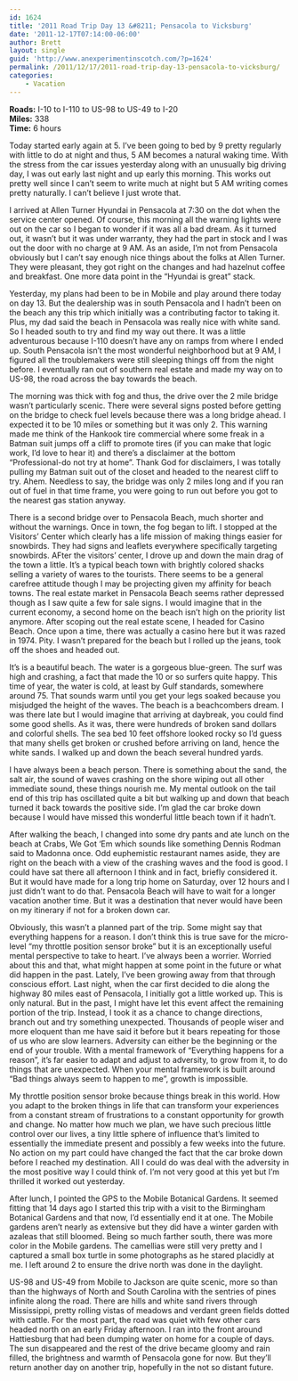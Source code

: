 ```yaml
---
id: 1624
title: '2011 Road Trip Day 13 &#8211; Pensacola to Vicksburg'
date: '2011-12-17T07:14:00-06:00'
author: Brett
layout: single
guid: 'http://www.anexperimentinscotch.com/?p=1624'
permalink: /2011/12/17/2011-road-trip-day-13-pensacola-to-vicksburg/
categories:
    - Vacation
---
```


**Roads:** I-10 to I-110 to US-98 to US-49 to I-20  
**Miles:** 338  
**Time:** 6 hours

Today started early again at 5. I’ve been going to bed by 9 pretty regularly with little to do at night and thus, 5 AM becomes a natural waking time. With the stress from the car issues yesterday along with an unusually big driving day, I was out early last night and up early this morning. This works out pretty well since I can’t seem to write much at night but 5 AM writing comes pretty naturally. I can’t believe I just wrote that.

I arrived at Allen Turner Hyundai in Pensacola at 7:30 on the dot when the service center opened. Of course, this morning all the warning lights were out on the car so I began to wonder if it was all a bad dream. As it turned out, it wasn’t but it was under warranty, they had the part in stock and I was out the door with no charge at 9 AM. As an aside, I’m not from Pensacola obviously but I can’t say enough nice things about the folks at Allen Turner. They were pleasant, they got right on the changes and had hazelnut coffee and breakfast. One more data point in the “Hyundai is great” stack.

Yesterday, my plans had been to be in Mobile and play around there today on day 13. But the dealership was in south Pensacola and I hadn’t been on the beach any this trip which initially was a contributing factor to taking it. Plus, my dad said the beach in Pensacola was really nice with white sand. So I headed south to try and find my way out there. It was a little adventurous because I-110 doesn’t have any on ramps from where I ended up. South Pensacola isn’t the most wonderful neighborhood but at 9 AM, I figured all the troublemakers were still sleeping things off from the night before. I eventually ran out of southern real estate and made my way on to US-98, the road across the bay towards the beach.

The morning was thick with fog and thus, the drive over the 2 mile bridge wasn’t particularly scenic. There were several signs posted before getting on the bridge to check fuel levels because there was a long bridge ahead. I expected it to be 10 miles or something but it was only 2. This warning made me think of the Hankook tire commercial where some freak in a Batman suit jumps off a cliff to promote tires (if you can make that logic work, I’d love to hear it) and there’s a disclaimer at the bottom “Professional-do not try at home”. Thank God for disclaimers, I was totally pulling my Batman suit out of the closet and headed to the nearest cliff to try. Ahem. Needless to say, the bridge was only 2 miles long and if you ran out of fuel in that time frame, you were going to run out before you got to the nearest gas station anyway.

There is a second bridge over to Pensacola Beach, much shorter and without the warnings. Once in town, the fog began to lift. I stopped at the Visitors’ Center which clearly has a life mission of making things easier for snowbirds. They had signs and leaflets everywhere specifically targeting snowbirds. AFter the visitors’ center, I drove up and down the main drag of the town a little. It’s a typical beach town with brightly colored shacks selling a variety of wares to the tourists. There seems to be a general carefree attitude though I may be projecting given my affinity for beach towns. The real estate market in Pensacola Beach seems rather depressed though as I saw quite a few for sale signs. I would imagine that in the current economy, a second home on the beach isn’t high on the priority list anymore. After scoping out the real estate scene, I headed for Casino Beach. Once upon a time, there was actually a casino here but it was razed in 1974. Pity. I wasn’t prepared for the beach but I rolled up the jeans, took off the shoes and headed out.

It’s is a beautiful beach. The water is a gorgeous blue-green. The surf was high and crashing, a fact that made the 10 or so surfers quite happy. This time of year, the water is cold, at least by Gulf standards, somewhere around 75. That sounds warm until you get your legs soaked because you misjudged the height of the waves. The beach is a beachcombers dream. I was there late but I would imagine that arriving at daybreak, you could find some good shells. As it was, there were hundreds of broken sand dollars and colorful shells. The sea bed 10 feet offshore looked rocky so I’d guess that many shells get broken or crushed before arriving on land, hence the white sands. I walked up and down the beach several hundred yards.

I have always been a beach person. There is something about the sand, the salt air, the sound of waves crashing on the shore wiping out all other immediate sound, these things nourish me. My mental outlook on the tail end of this trip has oscillated quite a bit but walking up and down that beach turned it back towards the positive side. I’m glad the car broke down because I would have missed this wonderful little beach town if it hadn’t.

After walking the beach, I changed into some dry pants and ate lunch on the beach at Crabs, We Got ‘Em which sounds like something Dennis Rodman said to Madonna once. Odd euphemistic restaurant names aside, they are right on the beach with a view of the crashing waves and the food is good. I could have sat there all afternoon I think and in fact, briefly considered it. But it would have made for a long trip home on Saturday, over 12 hours and I just didn’t want to do that. Pensacola Beach will have to wait for a longer vacation another time. But it was a destination that never would have been on my itinerary if not for a broken down car.

Obviously, this wasn’t a planned part of the trip. Some might say that everything happens for a reason. I don’t think this is true save for the micro-level “my throttle position sensor broke” but it is an exceptionally useful mental perspective to take to heart. I’ve always been a worrier. Worried about this and that, what might happen at some point in the future or what did happen in the past. Lately, I’ve been growing away from that through conscious effort. Last night, when the car first decided to die along the highway 80 miles east of Pensacola, I initially got a little worked up. This is only natural. But in the past, I might have let this event affect the remaining portion of the trip. Instead, I took it as a chance to change directions, branch out and try something unexpected. Thousands of people wiser and more eloquent than me have said it before but it bears repeating for those of us who are slow learners. Adversity can either be the beginning or the end of your trouble. With a mental framework of “Everything happens for a reason”, it’s far easier to adapt and adjust to adversity, to grow from it, to do things that are unexpected. When your mental framework is built around “Bad things always seem to happen to me”, growth is impossible.

My throttle position sensor broke because things break in this world. How you adapt to the broken things in life that can transform your experiences from a constant stream of frustrations to a constant opportunity for growth and change. No matter how much we plan, we have such precious little control over our lives, a tiny little sphere of influence that’s limited to essentially the immediate present and possibly a few weeks into the future. No action on my part could have changed the fact that the car broke down before I reached my destination. All I could do was deal with the adversity in the most positive way I could think of. I’m not very good at this yet but I’m thrilled it worked out yesterday.

After lunch, I pointed the GPS to the Mobile Botanical Gardens. It seemed fitting that 14 days ago I started this trip with a visit to the Birmingham Botanical Gardens and that now, I’d essentially end it at one. The Mobile gardens aren’t nearly as extensive but they did have a winter garden with azaleas that still bloomed. Being so much farther south, there was more color in the Mobile gardens. The camellias were still very pretty and I captured a small box turtle in some photographs as he stared placidly at me. I left around 2 to ensure the drive north was done in the daylight.

US-98 and US-49 from Mobile to Jackson are quite scenic, more so than than the highways of North and South Carolina with the sentries of pines infinite along the road. There are hills and white sand rivers through Mississippi, pretty rolling vistas of meadows and verdant green fields dotted with cattle. For the most part, the road was quiet with few other cars headed north on an early Friday afternoon. I ran into the front around Hattiesburg that had been dumping water on home for a couple of days. The sun disappeared and the rest of the drive became gloomy and rain filled, the brightness and warmth of Pensacola gone for now. But they’ll return another day on another trip, hopefully in the not so distant future.